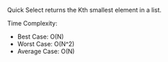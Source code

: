 Quick Select returns the Kth smallest element in a list.

Time Complexity:
- Best Case: O(N)
- Worst Case: O(N^2)
- Average Case: O(N)